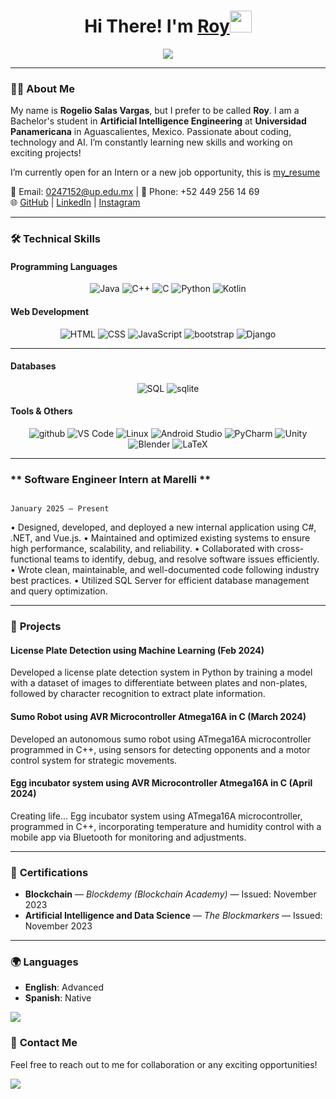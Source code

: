   <h1 align="center"><b>Hi There! I'm <a href="https://www.linkedin.com/in/rogelio-salas-vargas-565587304/" target="_blank">Roy</a></b><img src="https://media.giphy.com/media/hvRJCLFzcasrR4ia7z/giphy.gif" width="35"></h1>
  
  <p align="center">
    <img src="https://readme-typing-svg.herokuapp.com?font=Time+New+Roman&color=cyan&size=25&center=true&vCenter=true&width=600&height=100&lines=Bachelor's+student+in+AI+Engineering;Passionate+about+Coding+and+Tech;Always+learning+and+growing!"&duration=3000">
  </p>
  
  ---
  
  ### 👨‍💻 About Me
  My name is **Rogelio Salas Vargas**, but I prefer to be called **Roy**. I am a Bachelor's student in **Artificial Intelligence Engineering** at **Universidad Panamericana** in Aguascalientes, Mexico. Passionate about coding, technology and AI.
  I’m constantly learning new skills and working on exciting projects!
  
  I’m currently open for an Intern or a new job opportunity, this is [my_resume](https://drive.google.com/file/d/1UYCDklo-6Pptjt9QI5pdBb_Dbx1SPZnH/view?usp=sharing)
  
  📧 Email: 0247152@up.edu.mx | 📱 Phone: +52 449 256 14 69  
  🌐 [GitHub](https://github.com/ROYSAVAR) | [LinkedIn](https://www.linkedin.com/in/rogelio-salas-vargas-565587304/) | [Instagram](https://www.instagram.com/roy_savar/)
  
  ---
  
  ### 🛠️ **Technical Skills**
  #### **Programming Languages**  
  <p align="center">
    <img src="https://skillicons.dev/icons?i=java" alt="Java" />
    <img src="https://skillicons.dev/icons?i=cpp" alt="C++" />
    <img src="https://skillicons.dev/icons?i=c" alt="C" />
    <img src="https://skillicons.dev/icons?i=python" alt="Python" />
    <img src="https://skillicons.dev/icons?i=kotlin" alt="Kotlin" />
  </p>
  
  #### **Web Development**  
  <p align="center">
    <img src="https://skillicons.dev/icons?i=html" alt="HTML" />
    <img src="https://skillicons.dev/icons?i=css" alt="CSS" />
    <img src="https://skillicons.dev/icons?i=js" alt="JavaScript" />
    <img src="https://skillicons.dev/icons?i=bootstrap" alt="bootstrap" />
    <img src="https://skillicons.dev/icons?i=django" alt="Django" />
  </p>
  
  ---
  
  #### **Databases**  
  <p align="center">
      <img src="https://skillicons.dev/icons?i=mysql" alt="SQL" />
    <img src="https://skillicons.dev/icons?i=sqlite" alt="sqlite" />
  </p>
  
  #### **Tools & Others**  
  <p align="center">
    <img src="https://skillicons.dev/icons?i=github" alt="github" />
    <img src="https://skillicons.dev/icons?i=vscode" alt="VS Code" />
    <img src="https://skillicons.dev/icons?i=linux" alt="Linux" />
    <img src="https://skillicons.dev/icons?i=androidstudio" alt="Android Studio" />
    <img src="https://skillicons.dev/icons?i=pycharm" alt="PyCharm" />
    <img src="https://skillicons.dev/icons?i=unity" alt="Unity" />
    <img src="https://skillicons.dev/icons?i=blender" alt="Blender" />
    <img src="https://skillicons.dev/icons?i=latex" alt="LaTeX" /> 
  </p>
  
  ---
  
  ### ** Software Engineer Intern at Marelli **

                                                                                                           January 2025 – Present
•	Designed, developed, and deployed a new internal application using C#, .NET, and Vue.js.
•	Maintained and optimized existing systems to ensure high performance, scalability, and reliability.
•	Collaborated with cross-functional teams to identify, debug, and resolve software issues efficiently.
•	Wrote clean, maintainable, and well-documented code following industry best practices.
•	Utilized SQL Server for efficient database management and query optimization.

  
  ---
  
  ### 💼 **Projects**
  #### **License Plate Detection using Machine Learning (Feb 2024)**  
  Developed a license plate detection system in Python by training a model with a dataset of images to differentiate between plates and non-plates, followed by character recognition to extract plate information.
  
  
  
  #### **Sumo Robot using AVR Microcontroller Atmega16A in C (March 2024)**  
  Developed an autonomous sumo robot using ATmega16A microcontroller programmed in C++, using sensors for detecting opponents and a motor control system for strategic movements.
  
  
  
  #### **Egg incubator system using AVR Microcontroller Atmega16A in C (April 2024)**  
  Creating life...
  Egg incubator system using ATmega16A microcontroller, programmed in C++, incorporating temperature and humidity control with a mobile app via Bluetooth for monitoring and adjustments.
  
  ---
  
  ### 📜 **Certifications**
  - **Blockchain** — *Blockdemy (Blockchain Academy)* — Issued: November 2023  
  - **Artificial Intelligence and Data Science** — *The Blockmarkers* — Issued: November 2023  
  
  ---
  
  ### 🌍 **Languages**
  - **English**: Advanced  
  - **Spanish**: Native  
  
  <img src="https://user-images.githubusercontent.com/73097560/115834477-dbab4500-a447-11eb-908a-139a6edaec5c.gif">
  
  ### 🚀 **Contact Me**
  Feel free to reach out to me for collaboration or any exciting opportunities!
  
  <img src="https://user-images.githubusercontent.com/73097560/115834477-dbab4500-a447-11eb-908a-139a6edaec5c.gif">
